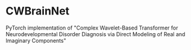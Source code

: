 # CWBrainNet
PyTorch implementation of "Complex Wavelet-Based Transformer for Neurodevelopmental Disorder Diagnosis via Direct Modeling of Real and Imaginary Components"
